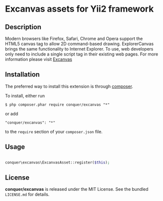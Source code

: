 Excanvas assets for Yii2 framework
=================

## Description

Modern browsers like Firefox, Safari, Chrome and Opera support the HTML5 canvas tag to allow 2D command-based drawing. ExplorerCanvas brings the same functionality to Internet Explorer. To use, web developers only need to include a single script tag in their existing web pages.
For more information please visit [Excanvas](https://code.google.com/p/explorercanvas/) 

## Installation

The preferred way to install this extension is through [composer](http://getcomposer.org/download/). 

To install, either run

```
$ php composer.phar require conquer/excanvas "*"
```
or add

```
"conquer/excanvas": "*"
```

to the ```require``` section of your `composer.json` file.

## Usage

```php

conquer\excanvas\ExcanvasAsset::register($this);

```

## License

**conquer/excanvas** is released under the MIT License. See the bundled `LICENSE.md` for details.
